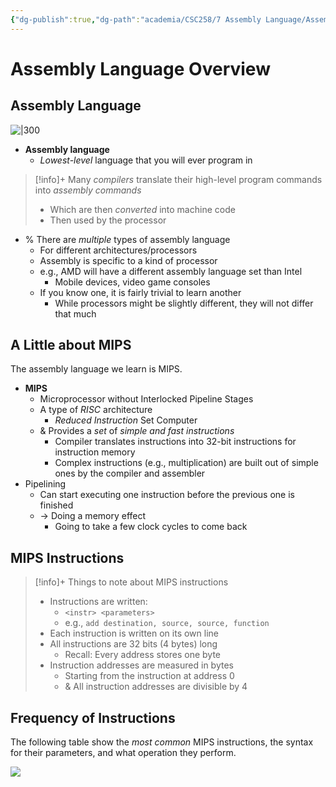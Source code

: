 ```yaml
---
{"dg-publish":true,"dg-path":"academia/CSC258/7 Assembly Language/Assembly Language Overview.md","permalink":"/academia/csc-258/7-assembly-language/assembly-language-overview/","tags":["cs","lecture","note","university"],"created":"2025-03-16T18:42:28.940-04:00","updated":"2025-03-16T23:57:02.770-04:00"}
---
```



# Assembly Language Overview

## Assembly Language

![|300](https://i.imgur.com/JazwidL.png)

- **Assembly language**
    - *Lowest-level* language that you will ever program in

> [!info]+ Many *compilers* translate their high-level program commands into *assembly commands*
> - Which are then *converted* into machine code
> - Then used by the processor

- % There are *multiple* types of assembly language
    - For different architectures/processors
    - Assembly is specific to a kind of processor
    - e.g., AMD will have a different assembly language set than Intel
        - Mobile devices, video game consoles
    - If you know one, it is fairly trivial to learn another
        - While processors might be slightly different, they will not differ that much

## A Little about MIPS

The assembly language we learn is MIPS.

- **MIPS**
    - Microprocessor without Interlocked Pipeline Stages
    - A type of *RISC* architecture
        - *Reduced Instruction* Set Computer
    - & Provides a *set* of *simple and fast instructions*
        - Compiler translates instructions into 32-bit instructions for instruction memory
        - Complex instructions (e.g., multiplication) are built out of simple ones by the compiler and assembler
- Pipelining
    - Can start executing one instruction before the previous one is finished
    - → Doing a memory effect
        - Going to take a few clock cycles to come back

## MIPS Instructions

> [!info]+ Things to note about MIPS instructions
> - Instructions are written:
>     - `<instr> <parameters>`
>     - e.g., `add destination, source, source, function`
> - Each instruction is written on its own line
> - All instructions are 32 bits (4 bytes) long
>     - Recall: Every address stores one byte
> - Instruction addresses are measured in bytes
>     - Starting from the instruction at address $0$
>     - & All instruction addresses are divisible by 4

## Frequency of Instructions

The following table show the *most common* MIPS instructions, the syntax for their parameters, and what operation they perform.

![](https://i.imgur.com/0Pmu7RA.png)
